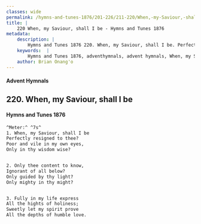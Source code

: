 ```yaml
---
classes: wide
permalink: /hymns-and-tunes-1876/201-226/211-220/When,-my-Saviour,-shall-I-be/
title: |
    220 When, my Saviour, shall I be - Hymns and Tunes 1876
metadata:
    description: |
        Hymns and Tunes 1876 220. When, my Saviour, shall I be. Perfectly resigned to thee? Poor and vile in my own eyes, Only in thy wisdom wise? 
    keywords:  |
        Hymns and Tunes 1876, adventhymnals, advent hymnals, When, my Saviour, shall I be, Perfectly resigned to thee?, 
    author: Brian Onang'o
---
```


#### Advent Hymnals
## 220. When, my Saviour, shall I be
####  Hymns and Tunes 1876

```txt
^Meter:^ ^7s^
1. When, my Saviour, shall I be
Perfectly resigned to thee?
Poor and vile in my own eyes,
Only in thy wisdom wise?


2. Only thee content to know,
Ignorant of all below?
Only guided by thy light?
Only mighty in thy might?


3. Fully in my life express
All the hights of holiness;
Sweetly let my spirit prove
All the depths of humble love.
```